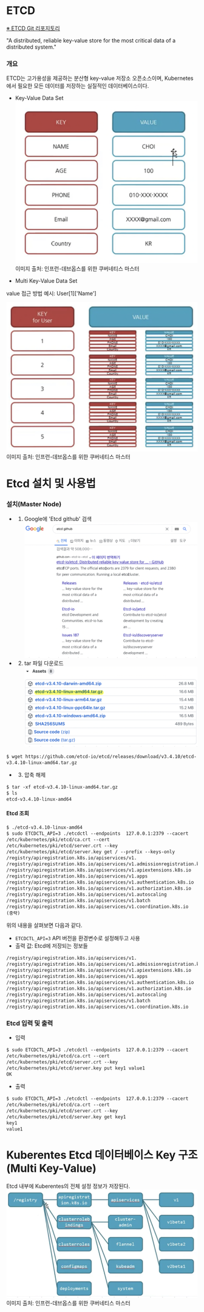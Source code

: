 # ETCD

[※ ETCD Git 리포지토리](https://github.com/etcd-io/etcd)

"A distributed, reliable key-value store for the most critical data of a distributed system."

### 개요

ETCD는 고가용성을 제공하는 분산형 key-value 저장소 오픈소스이며, Kubernetes에서 필요한 모든 데이터를 저장하는 실질적인 데이터베이스이다.   

* Key-Value Data Set
![](/STEP1-core-concepts-of-k8s/images/01-Etcd-1.png)
이미지 출처: 인프런-데브옵스를 위한 쿠버네티스 마스터

* Multi Key-Value Data Set

value 접근 방법 예시: User[1]['Name']

![](/STEP1-core-concepts-of-k8s/images/01-Etcd-2.png)
이미지 출처: 인프런-데브옵스를 위한 쿠버네티스 마스터

# Etcd 설치 및 사용법

### 설치(Master Node)

* 1. Google에 'Etcd github' 검색
![](/STEP1-core-concepts-of-k8s/images/01-Etcd-3.png)

* 2. tar 파일 다운로드
![](/STEP1-core-concepts-of-k8s/images/01-Etcd-4.png)

```
$ wget https://github.com/etcd-io/etcd/releases/download/v3.4.10/etcd-v3.4.10-linux-amd64.tar.gz
```

* 3. 압축 해제
```
$ tar -xf etcd-v3.4.10-linux-amd64.tar.gz
$ ls
etcd-v3.4.10-linux-amd64
```

#### Etcd 조회
```
$ ./etcd-v3.4.10-linux-amd64
$ sudo ETCDCTL_API=3 ./etcdctl --endpoints  127.0.0.1:2379 --cacert /etc/kubernetes/pki/etcd/ca.crt --cert /etc/kubernetes/pki/etcd/server.crt --key /etc/kubernetes/pki/etcd/server.key get / --prefix --keys-only
/registry/apiregistration.k8s.io/apiservices/v1.
/registry/apiregistration.k8s.io/apiservices/v1.admissionregistration.k8s.io
/registry/apiregistration.k8s.io/apiservices/v1.apiextensions.k8s.io
/registry/apiregistration.k8s.io/apiservices/v1.apps
/registry/apiregistration.k8s.io/apiservices/v1.authentication.k8s.io
/registry/apiregistration.k8s.io/apiservices/v1.authorization.k8s.io
/registry/apiregistration.k8s.io/apiservices/v1.autoscaling
/registry/apiregistration.k8s.io/apiservices/v1.batch
/registry/apiregistration.k8s.io/apiservices/v1.coordination.k8s.io
(중략)
```

위의 내용을 살펴보면 다음과 같다.

* `ETCDCTL_API=3` API 버전을 환경변수로 설정해두고 사용
* 출력 값: Etcd에 저장되는 정보들
```
/registry/apiregistration.k8s.io/apiservices/v1.
/registry/apiregistration.k8s.io/apiservices/v1.admissionregistration.k8s.io
/registry/apiregistration.k8s.io/apiservices/v1.apiextensions.k8s.io
/registry/apiregistration.k8s.io/apiservices/v1.apps
/registry/apiregistration.k8s.io/apiservices/v1.authentication.k8s.io
/registry/apiregistration.k8s.io/apiservices/v1.authorization.k8s.io
/registry/apiregistration.k8s.io/apiservices/v1.autoscaling
/registry/apiregistration.k8s.io/apiservices/v1.batch
/registry/apiregistration.k8s.io/apiservices/v1.coordination.k8s.io
```

### Etcd 입력 및 출력

* 입력
```
$ sudo ETCDCTL_API=3 ./etcdctl --endpoints  127.0.0.1:2379 --cacert /etc/kubernetes/pki/etcd/ca.crt --cert /etc/kubernetes/pki/etcd/server.crt --key /etc/kubernetes/pki/etcd/server.key put key1 value1
OK
```

* 출력
```
$ sudo ETCDCTL_API=3 ./etcdctl --endpoints  127.0.0.1:2379 --cacert /etc/kubernetes/pki/etcd/ca.crt --cert /etc/kubernetes/pki/etcd/server.crt --key /etc/kubernetes/pki/etcd/server.key get key1
key1
value1
```

# Kuberentes Etcd 데이터베이스 Key 구조(Multi Key-Value)

Etcd 내부에 Kuberentes의 전체 설정 정보가 저장된다.
![](/STEP1-core-concepts-of-k8s/images/01-Etcd-5.png)
이미지 출처: 인프런-데브옵스를 위한 쿠버네티스 마스터
